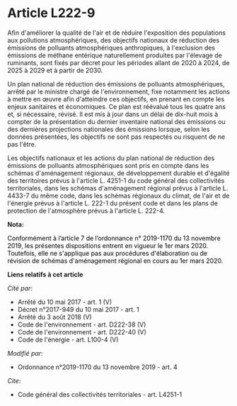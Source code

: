 # Article L222-9

Afin d'améliorer la qualité de l'air et de réduire l'exposition des populations aux pollutions atmosphériques, des objectifs
nationaux de réduction des émissions de polluants atmosphériques anthropiques, à l'exclusion des émissions de méthane
entérique naturellement produites par l'élevage de ruminants, sont fixés par décret pour les périodes allant de 2020 à 2024,
de 2025 à 2029 et à partir de 2030.

Un plan national de réduction des émissions de polluants atmosphériques, arrêté par le ministre chargé de l'environnement,
fixe notamment les actions à mettre en œuvre afin d'atteindre ces objectifs, en prenant en compte les enjeux sanitaires et
économiques. Ce plan est réévalué tous les quatre ans et, si nécessaire, révisé. Il est mis à jour dans un délai de dix-huit
mois à compter de la présentation du dernier inventaire national des émissions ou des dernières projections nationales des
émissions lorsque, selon les données présentées, les objectifs ne sont pas respectés ou risquent de ne pas l'être.

Les objectifs nationaux et les actions du plan national de réduction des émissions de polluants atmosphériques sont pris en
compte dans les schémas d'aménagement régionaux, de développement durable et d'égalité des territoires prévus à l'article L.
4251-1 du code général des collectivités territoriales, dans les schémas d'aménagement régional prévus à l'article L. 4433-7
du même code, dans les schémas régionaux du climat, de l'air et de l'énergie prévus à l'article L. 222-1 du présent code et
dans les plans de protection de l'atmosphère prévus à l'article L. 222-4.

**Nota:**

<font color="black">Conformément à l’article 7 de l’ordonnance n° 2019-1170 du 13 novembre 2019, les présentes dispositions
entrent en vigueur le 1er mars 2020. Toutefois, elle ne s'applique pas aux procédures d'élaboration ou de révision de schémas
d'aménagement régional en cours au 1er mars 2020.</font>

**Liens relatifs à cet article**

_Cité par_:

  - Arrêté du 10 mai 2017 - art. 1 (V)
  - Décret n°2017-949 du 10 mai 2017 - art. 1
  - Arrêté du 3 août 2018 (V)
  - Code de l'environnement - art. D222-38 (V)
  - Code de l'environnement - art. D222-40 (V)
  - Code de l'énergie - art. L100-4 (V)

_Modifié par_:

  - Ordonnance n°2019-1170 du 13 novembre 2019 - art. 4

_Cite_:

  - Code général des collectivités territoriales - art. L4251-1
